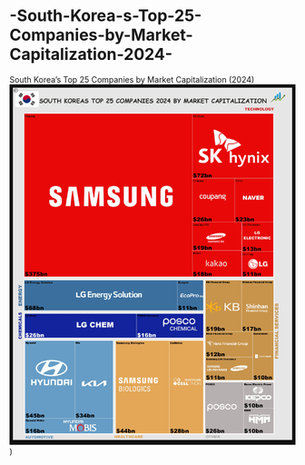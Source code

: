 # -South-Korea-s-Top-25-Companies-by-Market-Capitalization-2024-
 South Korea’s Top 25 Companies by Market Capitalization (2024)
![](https://github.com/RimaJAMLI21/-South-Korea-s-Top-25-Companies-by-Market-Capitalization-2024-/blob/main/Untitled_page-0001.jpg))
